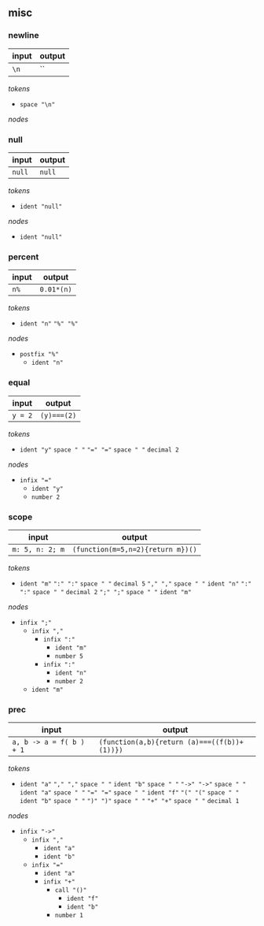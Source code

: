 ## misc

### newline

input | output
--- | ---
`\n` | ``

_tokens_

- `space "\n"`

_nodes_


### null

input | output
--- | ---
`null` | `null`

_tokens_

- `ident "null"`

_nodes_

- `ident "null"`

### percent

input | output
--- | ---
`n%` | `0.01*(n)`

_tokens_

- `ident "n"`
  `"%" "%"`

_nodes_

- `postfix "%"`
	- `ident "n"`

### equal

input | output
--- | ---
`y = 2` | `(y)===(2)`

_tokens_

- `ident "y"`
  `space " "`
  `"=" "="`
  `space " "`
  `decimal 2`

_nodes_

- `infix "="`
	- `ident "y"`
	- `number 2`

### scope

input | output
--- | ---
`m: 5, n: 2; m` | `(function(m=5,n=2){return m})()`

_tokens_

- `ident "m"`
  `":" ":"`
  `space " "`
  `decimal 5`
  `"," ","`
  `space " "`
  `ident "n"`
  `":" ":"`
  `space " "`
  `decimal 2`
  `";" ";"`
  `space " "`
  `ident "m"`

_nodes_

- `infix ";"`
	- `infix ","`
		- `infix ":"`
			- `ident "m"`
			- `number 5`
		- `infix ":"`
			- `ident "n"`
			- `number 2`
	- `ident "m"`

### prec

input | output
--- | ---
`a, b -> a = f( b ) + 1` | `(function(a,b){return (a)===((f(b))+(1))})`

_tokens_

- `ident "a"`
  `"," ","`
  `space " "`
  `ident "b"`
  `space " "`
  `"->" "->"`
  `space " "`
  `ident "a"`
  `space " "`
  `"=" "="`
  `space " "`
  `ident "f"`
  `"(" "("`
  `space " "`
  `ident "b"`
  `space " "`
  `")" ")"`
  `space " "`
  `"+" "+"`
  `space " "`
  `decimal 1`

_nodes_

- `infix "->"`
	- `infix ","`
		- `ident "a"`
		- `ident "b"`
	- `infix "="`
		- `ident "a"`
		- `infix "+"`
			- `call "()"`
				- `ident "f"`
				- `ident "b"`
			- `number 1`
